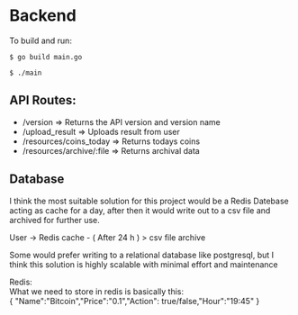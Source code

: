 # Backend

To build and run:

```
$ go build main.go

$ ./main
```

## API Routes:

-   /version => Returns the API version and version name
-   /upload_result => Uploads result from user
-   /resources/coins_today => Returns todays coins
-   /resources/archive/:file => Returns archival data

## Database 

I think the most suitable solution for this project would be a Redis Datebase acting as cache for a day,
after then it would write out to a csv file and archived for further use.

User -> Redis cache - ( After 24 h ) > csv file archive

Some would prefer writing to a relational database like postgresql, but I think this solution is highly scalable with minimal effort and maintenance

Redis:  
What we need to store in redis is basically this:  
{ "Name":"Bitcoin","Price":"0.1","Action": true/false,"Hour":"19:45" }
